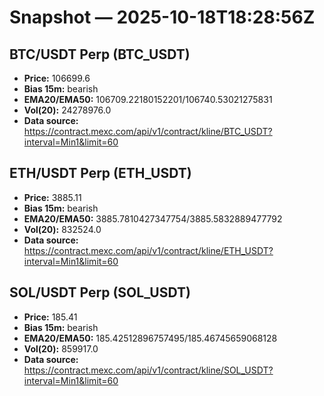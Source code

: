# Snapshot — 2025-10-18T18:28:56Z

## BTC/USDT Perp (BTC_USDT)
- **Price:** 106699.6
- **Bias 15m:** bearish
- **EMA20/EMA50:** 106709.22180152201/106740.53021275831
- **Vol(20):** 24278976.0
- **Data source:** https://contract.mexc.com/api/v1/contract/kline/BTC_USDT?interval=Min1&limit=60

## ETH/USDT Perp (ETH_USDT)
- **Price:** 3885.11
- **Bias 15m:** bearish
- **EMA20/EMA50:** 3885.7810427347754/3885.5832889477792
- **Vol(20):** 832524.0
- **Data source:** https://contract.mexc.com/api/v1/contract/kline/ETH_USDT?interval=Min1&limit=60

## SOL/USDT Perp (SOL_USDT)
- **Price:** 185.41
- **Bias 15m:** bearish
- **EMA20/EMA50:** 185.42512896757495/185.46745659068128
- **Vol(20):** 859917.0
- **Data source:** https://contract.mexc.com/api/v1/contract/kline/SOL_USDT?interval=Min1&limit=60
